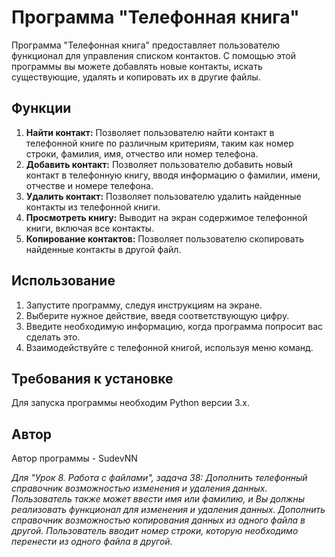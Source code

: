 # Программа "Телефонная книга"

Программа "Телефонная книга" предоставляет пользователю функционал для управления списком контактов. С помощью этой программы вы можете добавлять новые контакты, искать существующие, удалять и копировать их в другие файлы.

## Функции

1. **Найти контакт:** Позволяет пользователю найти контакт в телефонной книге по различным критериям, таким как номер строки, фамилия, имя, отчество или номер телефона.
2. **Добавить контакт:** Позволяет пользователю добавить новый контакт в телефонную книгу, вводя информацию о фамилии, имени, отчестве и номере телефона.
3. **Удалить контакт:** Позволяет пользователю удалить найденные контакты из телефонной книги.
4. **Просмотреть книгу:** Выводит на экран содержимое телефонной книги, включая все контакты.
5. **Копирование контактов:** Позволяет пользователю скопировать найденные контакты в другой файл.

## Использование

1. Запустите программу, следуя инструкциям на экране.
2. Выберите нужное действие, введя соответствующую цифру.
3. Введите необходимую информацию, когда программа попросит вас сделать это.
4. Взаимодействуйте с телефонной книгой, используя меню команд.

## Требования к установке

Для запуска программы необходим Python версии 3.x.

## Автор

Автор программы - SudevNN

*Для "Урок 8. Работа с файлами", задача 38: Дополнить телефонный справочник возможностью изменения и удаления данных. Пользователь также может ввести имя или фамилию, и Вы должны реализовать функционал для изменения и удаления данных. Дополнить справочник возможностью копирования данных из одного файла в другой. Пользователь вводит номер строки, которую необходимо перенести из одного файла в другой.*
